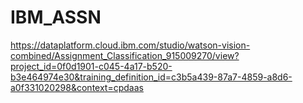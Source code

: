 # IBM_ASSN
https://dataplatform.cloud.ibm.com/studio/watson-vision-combined/Assignment_Classification_915009270/view?project_id=0f0d1901-c045-4a17-b520-b3e464974e30&training_definition_id=c3b5a439-87a7-4859-a8d6-a0f331020298&context=cpdaas
